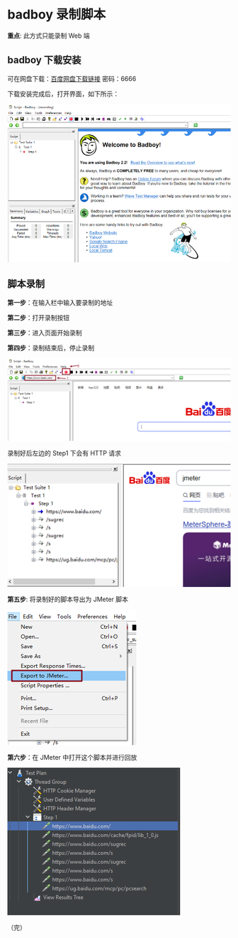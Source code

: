 # badboy 录制脚本

**重点**: 此方式只能录制 Web 端

## badboy 下载安装

可在网盘下载：[百度网盘下载链接](https://pan.baidu.com/s/1sHfcOAe3jm9zeig8iGjJig#list/path=%2F) 密码：6666

下载安装完成后，打开界面，如下所示：

![badboy](./images/badboy1.png)

## 脚本录制

**第一步**：在输入栏中输入要录制的地址

**第二步**：打开录制按钮

**第三步**：进入页面开始录制

**第四步**：录制结束后，停止录制

![badboy](./images/badboy2.png)

录制好后左边的 Step1 下会有 HTTP 请求

![badboy](./images/badboy3.png)

**第五步**: 将录制好的脚本导出为 JMeter 脚本

![badboy](./images/badboy4.png)

**第六步**：在 JMeter 中打开这个脚本并进行回放

![badboy](./images/badboy5.png)

（完）